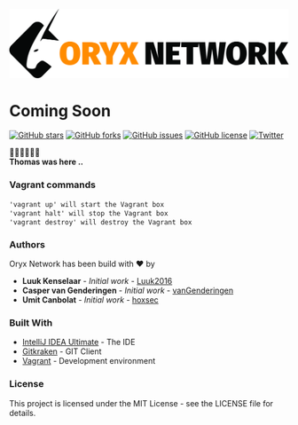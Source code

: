 ![logo](https://raw.githubusercontent.com/C0DE-BUST3RS/oryx-network/master/public/img/logos/oryx-logo-orange.jpg "Logo")

# Coming Soon

[![GitHub stars](https://img.shields.io/github/stars/C0DE-BUST3RS/oryx-network.svg)](https://github.com/C0DE-BUST3RS/oryx-network/stargazers)
[![GitHub forks](https://img.shields.io/github/forks/C0DE-BUST3RS/oryx-network.svg)](https://github.com/C0DE-BUST3RS/oryx-network/network)
[![GitHub issues](https://img.shields.io/github/issues/C0DE-BUST3RS/oryx-network.svg)](https://github.com/C0DE-BUST3RS/oryx-network/issues)
[![GitHub license](https://img.shields.io/github/license/C0DE-BUST3RS/oryx-network.svg)](https://github.com/C0DE-BUST3RS/oryx-network/blob/master/LICENSE)
[![Twitter](https://img.shields.io/twitter/url/https/github.com/C0DE-BUST3RS/oryx-network.svg?style=social)](https://twitter.com/intent/tweet?text=Wow:&url=https%3A%2F%2Fgithub.com%2FC0DE-BUST3RS%2Foryx-network)

:steam_locomotive::train::train::train::train::train: <br>
**Thomas was here ..**

### Vagrant commands

```
'vagrant up' will start the Vagrant box
'vagrant halt' will stop the Vagrant box
'vagrant destroy' will destroy the Vagrant box
```

### Authors
Oryx Network has been build with ❤ by
* **Luuk Kenselaar** - *Initial work* - [Luuk2016](https://github.com/Luuk2016)
* **Casper van Genderingen** - *Initial work* - [vanGenderingen](https://github.com/vanGenderingen)
* **Umit Canbolat** - *Initial work* - [hoxsec](https://github.com/hoxsec)

### Built With

* [IntelliJ IDEA Ultimate](https://www.jetbrains.com/idea/) - The IDE
* [Gitkraken](https://www.gitkraken.com/) - GIT Client
* [Vagrant](https://www.vagrantup.com/) - Development environment

### License

This project is licensed under the MIT License - see the LICENSE file for details.
